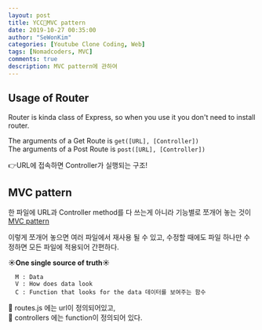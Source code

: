 ```yaml
---
layout: post
title: YCC📄MVC pattern
date: 2019-10-27 00:35:00
author: "SeWonKim"
categories: [Youtube Clone Coding, Web]
tags: [Nomadcoders, MVC]
comments: true
description: MVC pattern에 관하여
---
```


## Usage of Router
Router is kinda class of Express, so when you use it you don't need to install router.

The arguments of a Get Route is `get([URL], [Controller])`   
The arguments of a Post Route is `post([URL], [Controller])` 

👉URL에 접속하면 Controller가 실행되는 구조!

## MVC pattern
한 파일에 URL과 Controller method를 다 쓰는게 아니라 기능별로 쪼개어 놓는 것이 [MVC pattern](https://ko.wikipedia.org/wiki/%EB%AA%A8%EB%8D%B8-%EB%B7%B0-%EC%BB%A8%ED%8A%B8%EB%A1%A4%EB%9F%AC) 

이렇게 쪼개어 놓으면 여러 파일에서 재사용 될 수 있고, 수정할 때에도 파일 하나만 수정하면 모든 파일에 적용되어 간편하다.

**☀️One single source of truth☀️**

```
  M : Data
  V : How does data look 
  C : Function that looks for the data 데이터를 보여주는 함수
  ```

  📄 routes.js 에는 url이 정의되어있고,     
  📂 controllers 에는 function이 정의되어 있다. 
